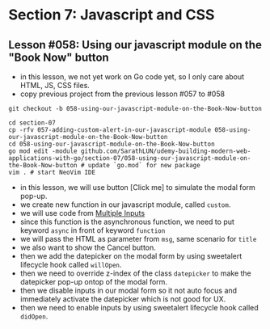 # Section 7: Javascript and CSS

## Lesson #058: Using our javascript module on the "Book Now" button 

- in this lesson, we not yet work on Go code yet, so I only care about HTML, JS, CSS files.
- copy previous project from the previous lesson #057 to #058

```shell
git checkout -b 058-using-our-javascript-module-on-the-Book-Now-button

cd section-07
cp -rfv 057-adding-custom-alert-in-our-javascript-module 058-using-our-javascript-module-on-the-Book-Now-button
cd 058-using-our-javascript-module-on-the-Book-Now-button   
go mod edit -module github.com/SarathLUN/udemy-building-modern-web-applications-with-go/section-07/058-using-our-javascript-module-on-the-Book-Now-button # update `go.mod` for new package
vim . # start NeoVim IDE
```

- in this lesson, we will use button [Click me] to simulate the modal form pop-up.
- we create new function in our javascript module, called `custom`.
- we will use code from [Multiple Inputs](https://sweetalert2.github.io/#input-types)
- since this function is the asynchronous function, we need to put keyword `async` in front of keyword `function`
- we will pass the HTML as parameter from `msg`, same scenario for `title`
- we also want to show the Cancel button.
- then we add the datepicker on the modal form by using sweetalert lifecycle hook called `willOpen`.
- then we need to override z-index of the class `datepicker` to make the datepicker pop-up ontop of the modal form.
- then we disable inputs in our modal form so it not auto focus and immediately activate the datepicker which is not good for UX. 
- then we need to enable inputs by using sweetalert lifecycle hook called `didOpen`.
